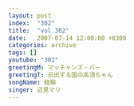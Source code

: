 ```yaml
---
layout: post
index:  "302"
title:  "vol.302"
date:   2007-07-14 12:00:00 +0300
categories: archive
tags: []
youtube: "302"
greetingM: マッチャンズ・バー
greetingT: 日出ずる国の高須ちゃん
songName: 経験
singer: 辺見マリ
---
```

